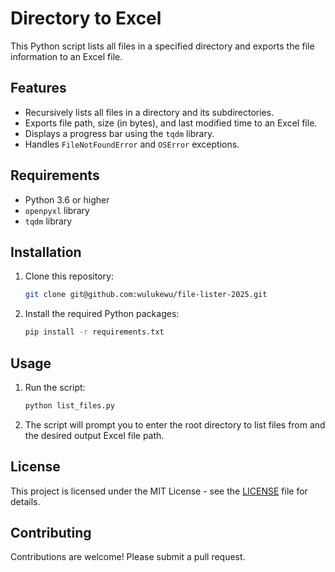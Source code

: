 # Directory to Excel

This Python script lists all files in a specified directory and exports the file information to an Excel file.

## Features

*   Recursively lists all files in a directory and its subdirectories.
*   Exports file path, size (in bytes), and last modified time to an Excel file.
*   Displays a progress bar using the `tqdm` library.
*   Handles `FileNotFoundError` and `OSError` exceptions.

## Requirements

*   Python 3.6 or higher
*   `openpyxl` library
*   `tqdm` library

## Installation

1.  Clone this repository:

    ```bash
    git clone git@github.com:wulukewu/file-lister-2025.git
    ```

2.  Install the required Python packages:

    ```bash
    pip install -r requirements.txt
    ```

## Usage

1.  Run the script:

    ```bash
    python list_files.py
    ```

2.  The script will prompt you to enter the root directory to list files from and the desired output Excel file path.

## License

This project is licensed under the MIT License - see the [LICENSE](LICENSE) file for details.

## Contributing

Contributions are welcome! Please submit a pull request.